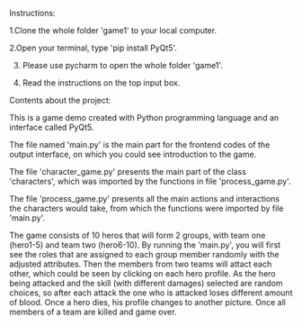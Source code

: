 Instructions:

1.Clone the whole folder 'game1' to your local computer.

2.Open your terminal, type 'pip install PyQt5'.

3. Please use pycharm to open the whole folder 'game1'.

4. Read the instructions on the top input box.


Contents about the project:


This is a game demo created with Python programming language and an interface called PyQt5.

The file named 'main.py' is the main part for the frontend codes of the output interface, on which you could see introduction to the game.

The file 'character_game.py' presents the main part of the class 'characters', which was imported by the functions in file 'process_game.py'.

The file 'process_game.py' presents all the main actions and interactions the characters would take, from which the functions were imported by file 'main.py'.

The game consists of 10 heros that will form 2 groups, with team one (hero1-5) and team two (hero6-10). By running the 'main.py', you will first see the roles that are assigned to each group member randomly with the adjusted attributes. Then the members from two teams will attact each other, which could be seen by clicking on each hero profile. As the hero being attacked and the skill (with different damages) selected are random choices, so after each attack the one who is attacked loses different amount of blood. Once a hero dies, his profile changes to another picture. Once all members of a team are killed and game over.
